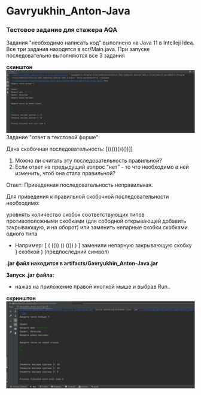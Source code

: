 # Gavryukhin_Anton-Java
### Тестовое задание для стажера AQA
Задания "необходимо написать код" выполнено на Java 11 в Intelleji Idea. Все три задания находятся в scr/Main.java.
При запуске последовательно выполняются все 3 задания

**скинштон**
![img.png](img.png)
Задание "ответ в текстовой форме":

Дана скобочная последовательность: [((())()(())]]
1. Можно ли считать эту последовательность правильной?  
2. Если ответ на предыдущий вопрос “нет” - то что необходимо в ней изменить, чтоб она стала правильной?

Ответ:
Приведенная последовательность неправильная.

Для приведения к правильной скобочной последовательности необходимо:

уровнять количество скобок соответствующих типов противоположными скобками (для сободной открывающей добавить закрывающую, и на оборот)
или заменить непарные скобки скобками одного типа
- Например:  [ ( (()) () (()) ) ] заменили непарную закрывающую скобку ] скобкой ) (предпоследний символ)

**.jar файл находится в artifacts/Gavryukhin_Anton-Java.jar**

**Запуск .jar файла:** 
* нажав на приложение правой кнопкой мыше и выбрав Run.. 

**скринштон**
![img_2.png](img_2.png)
